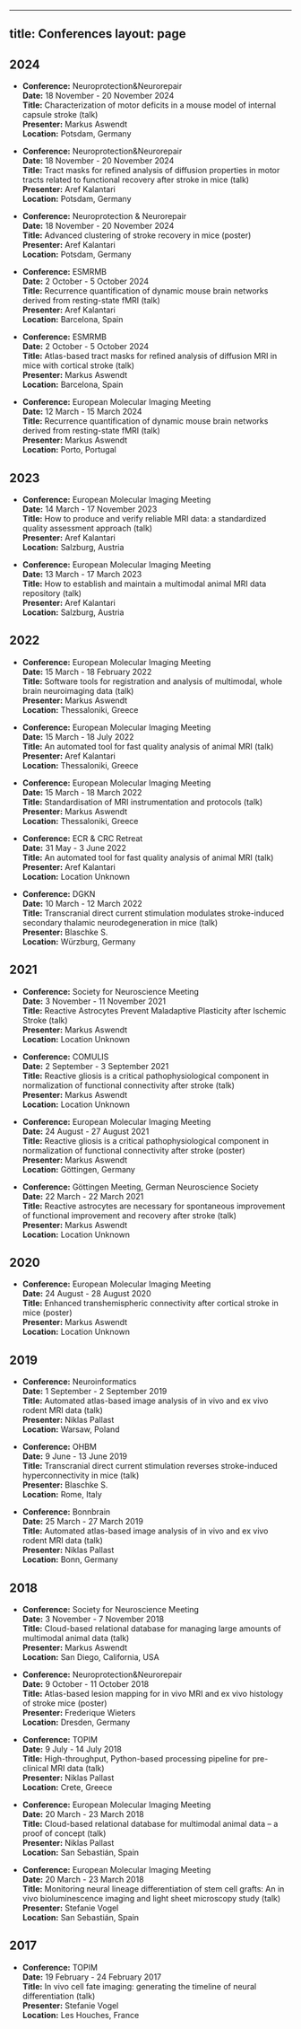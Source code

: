  ---
title: Conferences
layout: page
---

## 2024

- **Conference:** Neuroprotection&Neurorepair  
  **Date:** 18 November - 20 November 2024  
  **Title:** Characterization of motor deficits in a mouse model of internal capsule stroke (talk)  
  **Presenter:** Markus Aswendt  
  **Location:** Potsdam, Germany  

- **Conference:** Neuroprotection&Neurorepair  
  **Date:** 18 November - 20 November 2024  
  **Title:** Tract masks for refined analysis of diffusion properties in motor tracts related to functional recovery after stroke in mice (talk)  
  **Presenter:** Aref Kalantari  
  **Location:** Potsdam, Germany  

- **Conference:** Neuroprotection & Neurorepair  
  **Date:** 18 November - 20 November 2024  
  **Title:** Advanced clustering of stroke recovery in mice (poster)  
  **Presenter:** Aref Kalantari  
  **Location:** Potsdam, Germany  

- **Conference:** ESMRMB  
  **Date:** 2 October - 5 October 2024  
  **Title:** Recurrence quantification of dynamic mouse brain networks derived from resting-state fMRI (talk)  
  **Presenter:** Aref Kalantari  
  **Location:** Barcelona, Spain  

- **Conference:** ESMRMB  
  **Date:** 2 October - 5 October 2024  
  **Title:** Atlas-based tract masks for refined analysis of diffusion MRI in mice with cortical stroke (talk)  
  **Presenter:** Markus Aswendt  
  **Location:** Barcelona, Spain  

- **Conference:** European Molecular Imaging Meeting  
  **Date:** 12 March - 15 March 2024  
  **Title:** Recurrence quantification of dynamic mouse brain networks derived from resting-state fMRI (talk)  
  **Presenter:** Markus Aswendt  
  **Location:** Porto, Portugal  

## 2023

- **Conference:** European Molecular Imaging Meeting  
  **Date:** 14 March - 17 November 2023  
  **Title:** How to produce and verify reliable MRI data: a standardized quality assessment approach (talk)  
  **Presenter:** Aref Kalantari  
  **Location:** Salzburg, Austria  

- **Conference:** European Molecular Imaging Meeting  
  **Date:** 13 March - 17 March 2023  
  **Title:** How to establish and maintain a multimodal animal MRI data repository (talk)  
  **Presenter:** Aref Kalantari  
  **Location:** Salzburg, Austria  

## 2022

- **Conference:** European Molecular Imaging Meeting  
  **Date:** 15 March - 18 February 2022  
  **Title:** Software tools for registration and analysis of multimodal, whole brain neuroimaging data (talk)  
  **Presenter:** Markus Aswendt  
  **Location:** Thessaloniki, Greece  

- **Conference:** European Molecular Imaging Meeting  
  **Date:** 15 March - 18 July 2022  
  **Title:** An automated tool for fast quality analysis of animal MRI (talk)  
  **Presenter:** Aref Kalantari  
  **Location:** Thessaloniki, Greece  

- **Conference:** European Molecular Imaging Meeting  
  **Date:** 15 March - 18 March 2022  
  **Title:** Standardisation of MRI instrumentation and protocols (talk)  
  **Presenter:** Markus Aswendt  
  **Location:** Thessaloniki, Greece  

- **Conference:** ECR & CRC Retreat  
  **Date:** 31 May - 3 June 2022  
  **Title:** An automated tool for fast quality analysis of animal MRI (talk)  
  **Presenter:** Aref Kalantari  
  **Location:** Location Unknown  

- **Conference:** DGKN  
  **Date:** 10 March - 12 March 2022  
  **Title:** Transcranial direct current stimulation modulates stroke-induced secondary thalamic neurodegeneration in mice (talk)  
  **Presenter:** Blaschke S.  
  **Location:** Würzburg, Germany  

## 2021

- **Conference:** Society for Neuroscience Meeting  
  **Date:** 3 November - 11 November 2021  
  **Title:** Reactive Astrocytes Prevent Maladaptive Plasticity after Ischemic Stroke (talk)  
  **Presenter:** Markus Aswendt  
  **Location:** Location Unknown  

- **Conference:** COMULIS  
  **Date:** 2 September - 3 September 2021  
  **Title:** Reactive gliosis is a critical pathophysiological component in normalization of functional connectivity after stroke (talk)  
  **Presenter:** Markus Aswendt  
  **Location:** Location Unknown  

- **Conference:** European Molecular Imaging Meeting  
  **Date:** 24 August - 27 August 2021  
  **Title:** Reactive gliosis is a critical pathophysiological component in normalization of functional connectivity after stroke (poster)  
  **Presenter:** Markus Aswendt  
  **Location:** Göttingen, Germany  

- **Conference:** Göttingen Meeting, German Neuroscience Society  
  **Date:** 22 March - 22 March 2021  
  **Title:** Reactive astrocytes are necessary for spontaneous improvement of functional improvement and recovery after stroke (talk)  
  **Presenter:** Markus Aswendt  
  **Location:** Location Unknown  

## 2020

- **Conference:** European Molecular Imaging Meeting  
  **Date:** 24 August - 28 August 2020  
  **Title:** Enhanced transhemispheric connectivity after cortical stroke in mice (poster)  
  **Presenter:** Markus Aswendt  
  **Location:** Location Unknown  

## 2019

- **Conference:** Neuroinformatics  
  **Date:** 1 September - 2 September 2019  
  **Title:** Automated atlas-based image analysis of in vivo and ex vivo rodent MRI data (talk)  
  **Presenter:** Niklas Pallast  
  **Location:** Warsaw, Poland  

- **Conference:** OHBM  
  **Date:** 9 June - 13 June 2019  
  **Title:** Transcranial direct current stimulation reverses stroke-induced hyperconnectivity in mice (talk)  
  **Presenter:** Blaschke S.  
  **Location:** Rome, Italy  

- **Conference:** Bonnbrain  
  **Date:** 25 March - 27 March 2019  
  **Title:** Automated atlas-based image analysis of in vivo and ex vivo rodent MRI data (talk)  
  **Presenter:** Niklas Pallast  
  **Location:** Bonn, Germany  

## 2018

- **Conference:** Society for Neuroscience Meeting  
  **Date:** 3 November - 7 November 2018  
  **Title:** Cloud-based relational database for managing large amounts of multimodal animal data (talk)  
  **Presenter:** Markus Aswendt  
  **Location:** San Diego, California, USA  

- **Conference:** Neuroprotection&Neurorepair  
  **Date:** 9 October - 11 October 2018  
  **Title:** Atlas-based lesion mapping for in vivo MRI and ex vivo histology of stroke mice (poster)  
  **Presenter:** Frederique Wieters  
  **Location:** Dresden, Germany  

- **Conference:** TOPIM  
  **Date:** 9 July - 14 July 2018  
  **Title:** High-throughput, Python-based processing pipeline for pre-clinical MRI data (talk)  
  **Presenter:** Niklas Pallast  
  **Location:** Crete, Greece  

- **Conference:** European Molecular Imaging Meeting  
  **Date:** 20 March - 23 March 2018  
  **Title:** Cloud-based relational database for multimodal animal data – a proof of concept (talk)  
  **Presenter:** Niklas Pallast  
  **Location:** San Sebastián, Spain  

- **Conference:** European Molecular Imaging Meeting  
  **Date:** 20 March - 23 March 2018  
  **Title:** Monitoring neural lineage differentiation of stem cell grafts: An in vivo bioluminescence imaging and light sheet microscopy study (talk)  
  **Presenter:** Stefanie Vogel  
  **Location:** San Sebastián, Spain  

## 2017

- **Conference:** TOPIM  
  **Date:** 19 February - 24 February 2017  
  **Title:** In vivo cell fate imaging: generating the timeline of neural differentiation (talk)  
  **Presenter:** Stefanie Vogel  
  **Location:** Les Houches, France  
